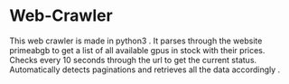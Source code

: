 # Web-Crawler
This web crawler is made in python3 .
It parses through the website primeabgb to get a list of all available gpus in stock with their prices.
Checks every 10 seconds through the url to get the current status.
Automatically detects paginations and retrieves all the data accordingly .
